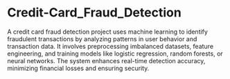 # Credit-Card_Fraud_Detection
A credit card fraud detection project uses machine learning to identify fraudulent transactions by analyzing patterns in user behavior and transaction data. It involves preprocessing imbalanced datasets, feature engineering, and training models like logistic regression, random forests, or neural networks. The system enhances real-time detection accuracy, minimizing financial losses and ensuring security.
